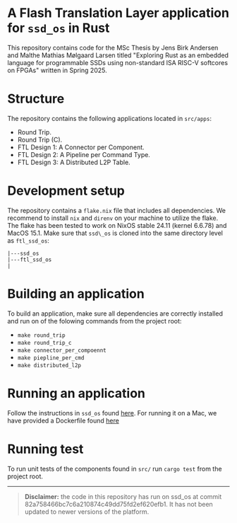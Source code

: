 # A Flash Translation Layer application for `ssd_os` in Rust

This repository contains code for the MSc Thesis by Jens Birk Andersen and Malthe Mathias Mølgaard Larsen titled "Exploring Rust as an embedded language
for programmable SSDs using non-standard
ISA RISC-V softcores on FPGAs" written in Spring 2025.

# Structure
The repository contains the following applications located in `src/apps`:
- Round Trip.
- Round Trip (C).
- FTL Design 1: A Connector per Component.
- FTL Design 2: A Pipeline per Command Type.
- FTL Design 3: A Distributed L2P Table.

# Development setup
The repository contains a `flake.nix` file that includes all dependencies. We recommend to install `nix` and `direnv` on your machine to utilize the flake. The flake has been tested to work on NixOS stable 24.11 (kernel 6.6.78) and MacOS 15.1. Make sure that `ssd\_os` is cloned into the same directory level as `ftl_ssd_os`:
```
|---ssd_os
|---ftl_ssd_os
|
```

# Building an application
To build an application, make sure all dependencies are correctly installed and run on of the folowing commands from the project root:
- `make round_trip`
- `make round_trip_c`
- `make connector_per_compoennt`
- `make piepline_per_cmd`
- `make distributed_l2p`

# Running an application
Follow the instructions in `ssd_os` found [here](https://github.com/OpenSSD-V/ssd_os). For running it on a Mac, we have provided a Dockerfile found [here]()


# Running test
To run unit tests of the components found in `src/` run `cargo test` from the project root.

---

> **Disclaimer:** the code in this repository has run on ssd_os at commit 82a758466bc7c6a210874c49dd75fd2ef620efb1. It has not been updated to newer versions of the platform.
